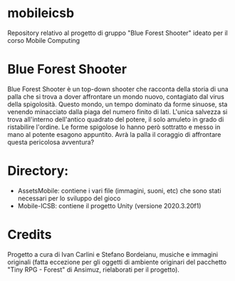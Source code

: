 # mobileicsb
Repository relativo al progetto di gruppo "Blue Forest Shooter" ideato per il corso Mobile Computing
# Blue Forest Shooter
Blue Forest Shooter è un top-down shooter che racconta della storia di una palla che si trova a dover affrontare un mondo nuovo, contagiato dal virus della spigolosità. Questo mondo, un tempo dominato da forme sinuose, sta venendo minacciato dalla piaga del numero finito di lati. L'unica salvezza si trova all'interno dell'antico quadrato del potere, il solo amuleto in grado di ristabilire l'ordine. Le forme spigolose lo hanno però sottratto e messo in mano al potente esagono appuntito. Avrà la palla il coraggio di affrontare questa pericolosa avventura?
# Directory:
- AssetsMobile: contiene i vari file (immagini, suoni, etc) che sono stati necessari per lo sviluppo del gioco
- Mobile-ICSB: contiene il progetto Unity (versione 2020.3.20f1)
# Credits
Progetto a cura di Ivan Carlini e Stefano Bordeianu, musiche e immagini originali (fatta eccezione per gli oggetti di ambiente originari del pacchetto "Tiny RPG - Forest" di Ansimuz, rielaborati per il progetto).
